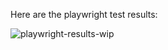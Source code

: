 Here are the playwright test results:

![playwright-results-wip](https://github.com/user-attachments/assets/51cfa5ce-5cc9-454f-aee8-2a09f3a00b57)
